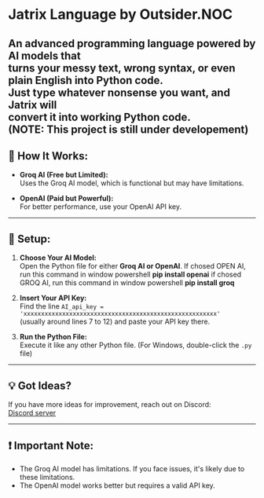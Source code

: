 # Jatrix Language by Outsider.NOC
An advanced programming language powered by AI models that  
**turns your messy text, wrong syntax, or even plain English into Python code.**  
Just type whatever nonsense you want, and Jatrix will  
**convert it into working Python code.**  
(NOTE: This project is still under developement)
---  

## 🌟 How It Works:  
- **Groq AI (Free but Limited):**  
  Uses the Groq AI model, which is functional but may have limitations.  

- **OpenAI (Paid but Powerful):**  
  For better performance, use your OpenAI API key.  

---  

## 🔑 Setup:  
1. **Choose Your AI Model:**  
   Open the Python file for either **Groq AI or OpenAI**.
If chosed OPEN AI, run this command in window powershell **pip install openai**
if chosed GROQ AI, run this command in window powershell **pip install groq**
2. **Insert Your API Key:**  
   Find the line `AI_api_key = 'xxxxxxxxxxxxxxxxxxxxxxxxxxxxxxxxxxxxxxxxxxxxxxxxxxxxxxx'`  
   (usually around lines 7 to 12) and paste your API key there.  

3. **Run the Python File:**  
   Execute it like any other Python file. (For Windows, double-click the `.py` file)  

---  

## 💡 Got Ideas?  
If you have more ideas for improvement, reach out on Discord:  
[Discord server](https://discord.gg/MubkqXH2hp)  

---  

## ❗ Important Note:  
- The Groq AI model has limitations. If you face issues, it's likely due to these limitations.  
- The OpenAI model works better but requires a valid API key.  
